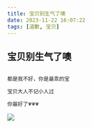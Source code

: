 ```yaml
---
title: 宝贝别生气了噢
date: 2023-11-22 16:07:22
tags: [道歉, 宝贝]
---
```


## 宝贝别生气了噢

```markdown 我的乖乖

都是我不好，你是最乖的宝

宝贝大人不记小人过

你最好了💗💗💗
```
![](baby.jpg)
